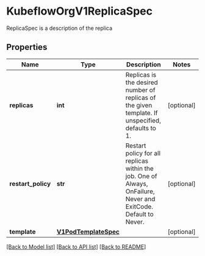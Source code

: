 # KubeflowOrgV1ReplicaSpec

ReplicaSpec is a description of the replica
## Properties
Name | Type | Description | Notes
------------ | ------------- | ------------- | -------------
**replicas** | **int** | Replicas is the desired number of replicas of the given template. If unspecified, defaults to 1. | [optional] 
**restart_policy** | **str** | Restart policy for all replicas within the job. One of Always, OnFailure, Never and ExitCode. Default to Never. | [optional] 
**template** | [**V1PodTemplateSpec**](V1PodTemplateSpec.md) |  | [optional] 

[[Back to Model list]](../README.md#documentation-for-models) [[Back to API list]](../README.md#documentation-for-api-endpoints) [[Back to README]](../README.md)


